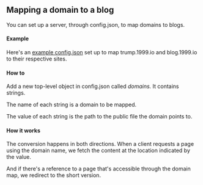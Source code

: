 ## Mapping a domain to a blog

You can set up a server, through config.json, to map domains to blogs.

#### Example

Here's an <a href="https://gist.github.com/scripting/c6ea81a23ae1291d15be9e968bb178ae">example config.json</a> set up to map trump.1999.io and blog.1999.io to their respective sites. 

#### How to

Add a new top-level object in config.json called <i>domains.</i> It contains strings. 

The name of each string is a domain to be mapped. 

The value of each string is the path to the public file the domain points to.

#### How it works

The conversion happens in both directions. When a client requests a page using the domain name, we fetch the content at the location indicated by the value. 

And if there's a reference to a page that's accessible through the domain map, we redirect to the short version. 

